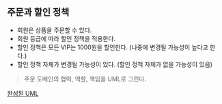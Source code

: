 ## 주문과 할인 정책
* 회원은 상품을 주문할 수 있다.
* 회원 등급에 따라 할인 정책을 적용한다.
* 할인 정책은 모든 VIP는 1000원을 할인한다. (나중에 변경될 가능성이 높다고 한다.)
* 할인 정책 자체가 변경될 가능성이 있다. (할인 정첵 자체가 없을 가능성이 있음)

> 주문 도메인의 협력, 역할, 책임을 UML로 그린다.

[완성된 UML](https://www.inflearn.com/course/%EC%8A%A4%ED%94%84%EB%A7%81-%ED%95%B5%EC%8B%AC-%EC%9B%90%EB%A6%AC-%EA%B8%B0%EB%B3%B8%ED%8E%B8/lecture/55338?tab=note)